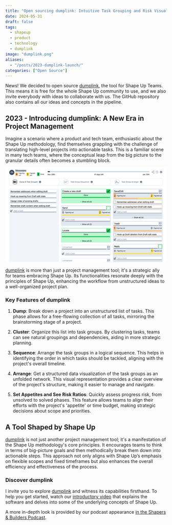 ```yaml
---
title: "Open sourcing dumplink: Intuitive Task Grouping and Risk Visualization"
date: 2024-05-31
draft: false
tags:
  - shapeup
  - product
  - technology
  - dumplink
image: "dumplink.png"
aliases:
  - "/posts/2023-dumplink-launch/"
categories: ["Open Source"]
---
```


News! We decided to open source [dumplink](https://github.com/klausbreyer/dump.link), the tool for Shape Up Teams. This means it is free for the whole Shape Up community to use, and we also invite everybody with ideas to collaborate with us. The GitHub repository also contains all our ideas and concepts in the pipeline.

## 2023 - Introducing dumplink: A New Era in Project Management

Imagine a scenario where a product and tech team, enthusiastic about the Shape Up methodology, find themselves grappling with the challenge of translating high-level projects into actionable tasks. This is a familiar scene in many tech teams, where the conceptual leap from the big picture to the granular details often becomes a stumbling block.

![dumplink](dumplink.png)

[dumplink](https://github.com/klausbreyer/dump.link) is more than just a project management tool; it's a strategic ally for teams embracing Shape Up. Its functionalities resonate deeply with the principles of Shape Up, enhancing the workflow from unstructured ideas to a well-organized project plan.

### Key Features of dumplink

1. **Dump**: Break down a project into an unstructured list of tasks. This phase allows for a free-flowing collection of all tasks, mirroring the brainstorming stage of a project.

2. **Cluster**: Organize this list into task groups. By clustering tasks, teams can see natural groupings and dependencies, aiding in more strategic planning.

3. **Sequence**: Arrange the task groups in a logical sequence. This helps in identifying the order in which tasks should be tackled, aligning with the project's overall timeline.

4. **Arrange**: Get a structured data visualization of the task groups as an unfolded network. This visual representation provides a clear overview of the project's structure, making it easier to manage and navigate.

5. **Set Appetites and See Risk Ratios**: Quickly assess progress risk, from unsolved to solved phases. This feature allows teams to align their efforts with the project's 'appetite' or time budget, making strategic decisions about scope and priorities.

## A Tool Shaped by Shape Up

[dumplink](https://github.com/klausbreyer/dump.link) is not just another project management tool; it's a manifestation of the Shape Up methodology's core principles. It encourages teams to think in terms of big-picture goals and then methodically break them down into actionable steps. This approach not only aligns with Shape Up’s emphasis on flexible scopes and fixed timeframes but also enhances the overall efficiency and effectiveness of the process.

### Discover dumplink

I invite you to explore [dumplink](https://github.com/klausbreyer/dump.link) and witness its capabilities firsthand. To help you get started, watch our [introductory video](https://youtu.be/CSEhIJ7safA) that explains the software and delves into some of the underlying concepts of Shape Up.

A more in-depth look is provided by our podcast appearance [in the Shapers & Builders Podcast](https://shapersbuilders.transistor.fm/episodes/building-tools-for-shape-up-klaus-breyer-matt-lane-co-founders-of-dumplink).
